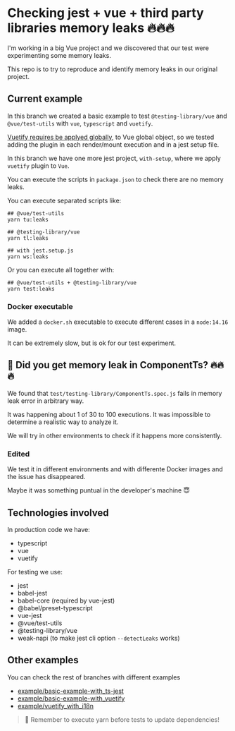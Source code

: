 # Checking jest + vue + third party libraries memory leaks 🔥🔥🔥

I'm working in a big Vue project and we discovered that our test were experimenting some memory leaks.

This repo is to try to reproduce and identify memory leaks in our original project.

## Current example

In this branch we created a basic example to test `@testing-library/vue` and `@vue/test-utils` with `vue`, `typescript` and `vuetify`.

[Vuetify requires be applyed globally](https://vuetifyjs.com/en/getting-started/unit-testing/#bootstrapping-vuetify), to Vue global object, so we tested adding the plugin in each render/mount execution and in a jest setup file.

In this branch we have one more jest project, `with-setup`, where we apply `vuetify` plugin to `Vue`.

You can execute the scripts in `package.json` to check there are no memory leaks.

You can execute separated scripts like:

```
## @vue/test-utils
yarn tu:leaks

## @testing-library/vue
yarn tl:leaks

## with jest.setup.js
yarn ws:leaks
```

Or you can execute all together with:

```
## @vue/test-utils + @testing-library/vue
yarn test:leaks
```

### Docker executable

We added a `docker.sh` executable to execute different cases in a `node:14.16` image.

It can be extremely slow, but is ok for our test experiment.

## 🤔 Did you get memory leak in ComponentTs? 🔥🔥🔥

We found that `test/testing-library/ComponentTs.spec.js` fails in memory leak error in arbitrary way.

It was happening about 1 of 30 to 100 executions. It was impossible to determine a realistic way to analyze it.

We will try in other environments to check if it happens more consistently.

### Edited

We test it in different environments and with differente Docker images and the issue has disappeared.

Maybe it was something puntual in the developer's machine 😇

## Technologies involved

In production code we have:

- typescript
- vue
- vuetify

For testing we use:

- jest
- babel-jest
- babel-core (required by vue-jest)
- @babel/preset-typescript
- vue-jest
- @vue/test-utils
- @testing-library/vue
- weak-napi (to make jest cli option `--detectLeaks` works)

## Other examples

You can check the rest of branches with different examples

- [example/basic-example-with_ts-jest](https://github.com/srbarba/testing-vue-memory-leaks/tree/example/basic-example-with_ts-jest)
- [example/basic-example-with_vuetify](https://github.com/srbarba/testing-vue-memory-leaks/tree/example/basic-example-with_vuetify)
- [example/vuetify_with_i18n](https://github.com/srbarba/testing-vue-memory-leaks/tree/example/vuetify_with_i18n)

> 📝 Remember to execute yarn before tests to update dependencies!
